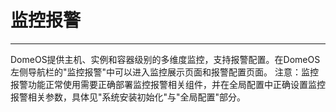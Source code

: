 # 监控报警


---

DomeOS提供主机、实例和容器级别的多维度监控，支持报警配置。在DomeOS左侧导航栏的"监控报警"中可以进入监控展示页面和报警配置页面。
注意：监控报警功能正常使用需要正确部署监控报警相关组件，并在全局配置中正确设置监控报警相关参数，具体见"系统安装初始化"与"全局配置"部分。
